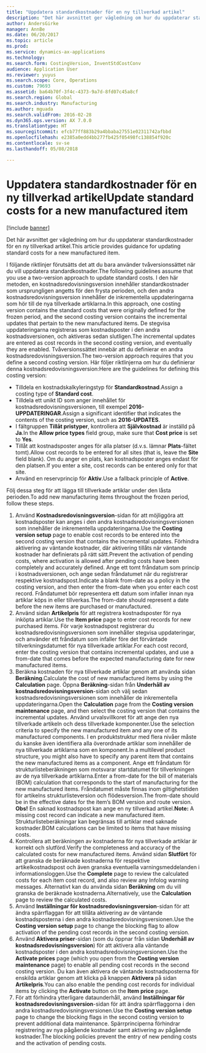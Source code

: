 ```yaml
---
title: "Uppdatera standardkostnader för en ny tillverkad artikel"
description: "Det här avsnittet ger vägledning om hur du uppdaterar standardkostnader för en ny tillverkad artikel."
author: AndersGirke
manager: AnnBe
ms.date: 06/20/2017
ms.topic: article
ms.prod: 
ms.service: dynamics-ax-applications
ms.technology: 
ms.search.form: CostingVersion, InventStdCostConv
audience: Application User
ms.reviewer: yuyus
ms.search.scope: Core, Operations
ms.custom: 79693
ms.assetid: ba64b70f-3f4c-4373-9a7d-8fd07c45a8cf
ms.search.region: Global
ms.search.industry: Manufacturing
ms.author: mguada
ms.search.validFrom: 2016-02-28
ms.dyn365.ops.version: AX 7.0.0
ms.translationtype: HT
ms.sourcegitcommit: efcb77ff883b29a4bbaba27551e02311742afbbd
ms.openlocfilehash: e2385a0edd4bb277fb425f05498fc138854f920c
ms.contentlocale: sv-se
ms.lasthandoff: 05/08/2018

---
```


# <a name="update-standard-costs-for-a-new-manufactured-item"></a><span data-ttu-id="38246-103">Uppdatera standardkostnader för en ny tillverkad artikel</span><span class="sxs-lookup"><span data-stu-id="38246-103">Update standard costs for a new manufactured item</span></span>

[!include [banner](../includes/banner.md)]

<span data-ttu-id="38246-104">Det här avsnittet ger vägledning om hur du uppdaterar standardkostnader för en ny tillverkad artikel.</span><span class="sxs-lookup"><span data-stu-id="38246-104">This article provides guidance for updating standard costs for a new manufactured item.</span></span> 

<span data-ttu-id="38246-105">I följande riktlinjer förutsätts det att du bara använder tvåversionssättet när du vill uppdatera standardkostnader.</span><span class="sxs-lookup"><span data-stu-id="38246-105">The following guidelines assume that you use a two-version approach to update standard costs.</span></span> <span data-ttu-id="38246-106">I den här metoden, en kostnadsredovisningsversion innehåller standardkostnader som ursprungligen angetts för den frysta perioden, och den andra kostnadsredovisningsversion innehåller de inkrementella uppdateringarna som hör till de nya tillverkade artiklarna.</span><span class="sxs-lookup"><span data-stu-id="38246-106">In this approach, one costing version contains the standard costs that were originally defined for the frozen period, and the second costing version contains the incremental updates that pertain to the new manufactured items.</span></span> <span data-ttu-id="38246-107">De stegvisa uppdateringarna registreras som kostnadsposter i den andra kostnadsversionen, och aktiveras sedan slutligen.</span><span class="sxs-lookup"><span data-stu-id="38246-107">The incremental updates are entered as cost records in the second costing version, and eventually they are enabled.</span></span> <span data-ttu-id="38246-108">Tvåversionssättet innebär att du definierar en andra kostnadsredovisningsversion.</span><span class="sxs-lookup"><span data-stu-id="38246-108">The two-version approach requires that you define a second costing version.</span></span> <span data-ttu-id="38246-109">Här följer riktlinjerna om hur du definierar denna kostnadsredovisningsversion:</span><span class="sxs-lookup"><span data-stu-id="38246-109">Here are the guidelines for defining this costing version:</span></span>

-   <span data-ttu-id="38246-110">Tilldela en kostnadskalkyleringstyp för **Standardkostnad**.</span><span class="sxs-lookup"><span data-stu-id="38246-110">Assign a costing type of **Standard cost**.</span></span>
-   <span data-ttu-id="38246-111">Tilldela ett unikt ID som anger innehållet för kostnadsredovisningsversionen, till exempel **2016-UPPDATERINGAR**.</span><span class="sxs-lookup"><span data-stu-id="38246-111">Assign a significant identifier that indicates the contents of the costing version, such as **2016-UPDATES**.</span></span>
-   <span data-ttu-id="38246-112">I fältgruppen **Tillåt pristyper**, kontrollera att **Självkostnad** är inställd på **Ja**.</span><span class="sxs-lookup"><span data-stu-id="38246-112">In the **Allow price types** field group, make sure that **Cost price** is set to **Yes**.</span></span>
-   <span data-ttu-id="38246-113">Tillåt att kostnadsposter anges för alla platser (d.v.s. lämnar **Plats**-fältet tomt).</span><span class="sxs-lookup"><span data-stu-id="38246-113">Allow cost records to be entered for all sites (that is, leave the **Site** field blank).</span></span> <span data-ttu-id="38246-114">Om du anger en plats, kan kostnadsposter anges endast för den platsen.</span><span class="sxs-lookup"><span data-stu-id="38246-114">If you enter a site, cost records can be entered only for that site.</span></span>
-   <span data-ttu-id="38246-115">Använd en reservprincip för **Aktiv**.</span><span class="sxs-lookup"><span data-stu-id="38246-115">Use a fallback principle of **Active**.</span></span>

<span data-ttu-id="38246-116">Följ dessa steg för att lägga till tillverkade artiklar under den låsta perioden.</span><span class="sxs-lookup"><span data-stu-id="38246-116">To add new manufacturing items throughout the frozen period, follow these steps.</span></span>

1.  <span data-ttu-id="38246-117">Använd **Kostnadsredovisningsversion**-sidan för att möjliggöra att kostnadsposter kan anges i den andra kostnadsredovisningsversionen som innehåller de inkrementella uppdateringarna.</span><span class="sxs-lookup"><span data-stu-id="38246-117">Use the **Costing version setup** page to enable cost records to be entered into the second costing version that contains the incremental updates.</span></span> <span data-ttu-id="38246-118">Förhindra aktivering av väntande kostnader, där aktivering tillåts när väntande kostnader har definierats på rätt sätt.</span><span class="sxs-lookup"><span data-stu-id="38246-118">Prevent the activation of pending costs, where activation is allowed after pending costs have been completely and accurately defined.</span></span> <span data-ttu-id="38246-119">Ange ett tomt fråndatum som princip i kostnadsversionen, och ange sedan fråndatumet när du registrerar respektive kostnadspost.</span><span class="sxs-lookup"><span data-stu-id="38246-119">Indicate a blank from-date as a policy in the costing version, and then enter the from-date when you enter each cost record.</span></span> <span data-ttu-id="38246-120">Fråndatumet bör representera ett datum som infaller innan nya artiklar köps in eller tillverkas.</span><span class="sxs-lookup"><span data-stu-id="38246-120">The from-date should represent a date before the new items are purchased or manufactured.</span></span>
2.  <span data-ttu-id="38246-121">Använd sidan **Artikelpris** för att registrera kostnadsposter för nya inköpta artiklar.</span><span class="sxs-lookup"><span data-stu-id="38246-121">Use the **Item price** page to enter cost records for new purchased items.</span></span> <span data-ttu-id="38246-122">För varje kostnadspost registrerar du kostnadsredovisningsversionen som innehåller stegvisa uppdateringar, och använder ett fråndatum som infaller före det förväntade tillverkningsdatumet för nya tillverkade artiklar.</span><span class="sxs-lookup"><span data-stu-id="38246-122">For each cost record, enter the costing version that contains incremental updates, and use a from-date that comes before the expected manufacturing date for new manufactured items.</span></span>
3.  <span data-ttu-id="38246-123">Beräkna kostnaden för nya tillverkade artiklar genom att använda sidan **Beräkning**.</span><span class="sxs-lookup"><span data-stu-id="38246-123">Calculate the cost of new manufactured items by using the **Calculation** page.</span></span> <span data-ttu-id="38246-124">Öppna **Beräkning**-sidan från **Underhåll av kostnadsredovisningsversion**-sidan och välj sedan kostnadsredovisningsversionen som innehåller de inkrementella uppdateringarna.</span><span class="sxs-lookup"><span data-stu-id="38246-124">Open the **Calculation** page from the **Costing version maintenance** page, and then select the costing version that contains the incremental updates.</span></span> <span data-ttu-id="38246-125">Använd urvalsvillkoret för att ange den nya tillverkade artikeln och dess tillverkade komponenter.</span><span class="sxs-lookup"><span data-stu-id="38246-125">Use the selection criteria to specify the new manufactured item and any one of its manufactured components.</span></span> <span data-ttu-id="38246-126">I en produktstruktur med flera nivåer måste du kanske även identifiera alla överordnade artiklar som innehåller de nya tillverkade artiklarna som en komponent.</span><span class="sxs-lookup"><span data-stu-id="38246-126">In a multilevel product structure, you might also have to specify any parent item that contains the new manufactured items as a component.</span></span> <span data-ttu-id="38246-127">Ange ett fråndatum för strukturlisteberäkningen som motsvarar startdatumet för tillverkningen av de nya tillverkade artiklarna.</span><span class="sxs-lookup"><span data-stu-id="38246-127">Enter a from-date for the bill of materials (BOM) calculation that corresponds to the start of manufacturing for the new manufactured items.</span></span> <span data-ttu-id="38246-128">Fråndatumet måste finnas inom giltighetstiden för artikelns strukturlisteversion och flödesversion.</span><span class="sxs-lookup"><span data-stu-id="38246-128">The from-date should be in the effective dates for the item’s BOM version and route version.</span></span> <span data-ttu-id="38246-129">**Obs!** En saknad kostnadspost kan ange en ny tillverkad artikel.</span><span class="sxs-lookup"><span data-stu-id="38246-129">**Note:** A missing cost record can indicate a new manufactured item.</span></span> <span data-ttu-id="38246-130">Strukturlisteberäkningar kan begränsas till artiklar med saknade kostnader.</span><span class="sxs-lookup"><span data-stu-id="38246-130">BOM calculations can be limited to items that have missing costs.</span></span>
4.  <span data-ttu-id="38246-131">Kontrollera att beräkningen av kostnaderna för nya tillverkade artiklar är korrekt och slutförd.</span><span class="sxs-lookup"><span data-stu-id="38246-131">Verify the completeness and accuracy of the calculated costs for new manufactured items.</span></span> <span data-ttu-id="38246-132">Använd sidan **Slutfört** för att granska de beräknade kostnaderna för respektive artikelkostnadspost och även granska eventuella varningsmeddelanden i informationsloggen.</span><span class="sxs-lookup"><span data-stu-id="38246-132">Use the **Complete** page to review the calculated costs for each item cost record, and also review any Infolog warning messages.</span></span> <span data-ttu-id="38246-133">Alternativt kan du använda sidan **Beräkning** om du vill granska de beräknade kostnaderna.</span><span class="sxs-lookup"><span data-stu-id="38246-133">Alternatively, use the **Calculation** page to review the calculated costs.</span></span>
5.  <span data-ttu-id="38246-134">Använd **Inställningar för kostnadsredovisningsversion**-sidan för att ändra spärrflaggan för att tillåta aktivering av de väntande kostnadsposterna i den andra kostnadsredovisningsversionen.</span><span class="sxs-lookup"><span data-stu-id="38246-134">Use the **Costing version setup** page to change the blocking flag to allow activation of the pending cost records in the second costing version.</span></span>
6.  <span data-ttu-id="38246-135">Använd **Aktivera priser**-sidan (som du öppnar från sidan **Underhåll av kostnadsredovisningsversion**) för att aktivera alla väntande kostnadsposter i den andra kostnadsredovisningsversionen.</span><span class="sxs-lookup"><span data-stu-id="38246-135">Use the **Activate prices** page (which you open from the **Costing version maintenance** page) to enable all pending cost records in the second costing version.</span></span> <span data-ttu-id="38246-136">Du kan även aktivera de väntande kostnadsposterna för enskilda artiklar genom att klicka på knappen **Aktivera** på sidan **Artikelpris**.</span><span class="sxs-lookup"><span data-stu-id="38246-136">You can also enable the pending cost records for individual items by clicking the **Activate** button on the **Item price** page.</span></span>
7.  <span data-ttu-id="38246-137">För att förhindra ytterligare dataunderhåll, använd **Inställningar för kostnadsredovisningsversion**-sidan för att ändra spärrflaggorna i den andra kostnadsredovisningsversionen.</span><span class="sxs-lookup"><span data-stu-id="38246-137">Use the **Costing version setup** page to change the blocking flags in the second costing version to prevent additional data maintenance.</span></span> <span data-ttu-id="38246-138">Spärrprinciperna förhindrar registrering av nya pågående kostnader samt aktivering av pågående kostnader.</span><span class="sxs-lookup"><span data-stu-id="38246-138">The blocking policies prevent the entry of new pending costs and the activation of pending costs.</span></span>






